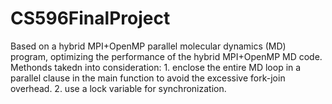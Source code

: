 # CS596FinalProject

Based on a hybrid MPI+OpenMP parallel molecular dynamics (MD) program, optimizing the performance of the hybrid MPI+OpenMP MD code. Methonds takedn into consideration: 1. enclose the entire MD loop in a parallel clause in the main function to avoid the excessive fork-join overhead. 2. use a lock variable for synchronization.
